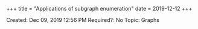 +++
title = "Applications of subgraph enumeration"
date = 2019-12-12
+++


Created: Dec 09, 2019 12:56 PM
Required?: No
Topic: Graphs

